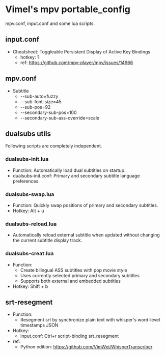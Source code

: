 # Vimel's mpv portable_config

mpv.conf, input.conf and some lua scripts.

## input.conf

* Cheatsheet: Toggleable Persistent Display of Active Key Bindings
    - hotkey: ?
    - ref: https://github.com/mpv-player/mpv/issues/14966

## mpv.conf

* Subtitle
    - --sub-auto=fuzzy
    - --sub-font-size=45
    - --sub-pos=92
    - --secondary-sub-pos=100
    - --secondary-sub-ass-override=scale

## dualsubs utils

Following scripts are completely independent.

### dualsubs-init.lua

* Function: Automatically load dual subtitles on startup.
* dualsubs-init.conf: Primary and secondary subtitle language preferences.

### dualsubs-swap.lua

* Function: Quickly swap positions of primary and secondary subtitles.
* Hotkey: Alt + u

### dualsubs-reload.lua

* Automatically reload external subtitle when updated without changing the current subtitle display track.

### dualsubs-creat.lua

* Function:
    - Create bilingual ASS subtitles with pop movie style
    - Uses currently selected primary and secondary subtitles
    - Supports both external and embedded subtitles
* Hotkey: Shift + b

## srt-resegment

* Function:
    - Resegment srt by synchronize plain text with whisper's word-level timestamps JSON
* Hotkey:
    - input.conf: Ctrl+r script-binding srt_resegment
* ref:
    - Python edition: https://github.com/VimWei/WhisperTranscriber
